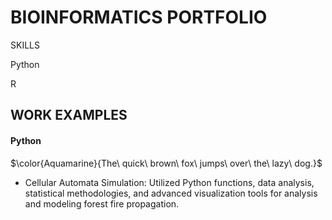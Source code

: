 # BIOINFORMATICS PORTFOLIO

 SKILLS

Python

R

## WORK EXAMPLES

#### Python

$\color{Aquamarine}{The\ quick\ brown\ fox\ jumps\ over\ the\ lazy\ dog.}$
* Cellular Automata Simulation: Utilized Python functions, data analysis, statistical methodologies, and advanced visualization tools for analysis and modeling forest fire propagation.


